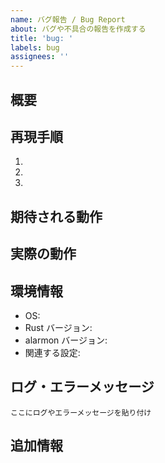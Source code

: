 ```yaml
---
name: バグ報告 / Bug Report
about: バグや不具合の報告を作成する
title: 'bug: '
labels: bug
assignees: ''
---
```


## 概要
<!-- バグの概要を簡潔に記述 -->

## 再現手順
1. <!-- 手順1 -->
2. <!-- 手順2 -->
3. <!-- 手順3 -->

## 期待される動作
<!-- 本来どのような動作をするべきか -->

## 実際の動作
<!-- 現在どのような問題が発生しているか -->

## 環境情報
- OS: <!-- macOS, Linux, Windows など -->
- Rust バージョン: <!-- `rustc --version` の出力 -->
- alarmon バージョン: <!-- `git rev-parse HEAD` の出力 -->
- 関連する設定: <!-- 該当する設定ファイルの内容 -->

## ログ・エラーメッセージ
<!-- 関連するログやエラーメッセージがあれば記載 -->
```
ここにログやエラーメッセージを貼り付け
```

## 追加情報
<!-- スクリーンショット、関連Issue、回避策など -->
